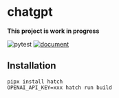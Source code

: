 # chatgpt

**This project is work in progress**

![pytest](https://github.com/moskomule/chatgpt/workflows/pytest/badge.svg)
[![document](https://img.shields.io/static/v1?label=doc&message=chatgpt&color=blue)](https://moskomule.github.io/chatgpt)

## Installation

```
pipx install hatch
OPENAI_API_KEY=xxx hatch run build 
```
